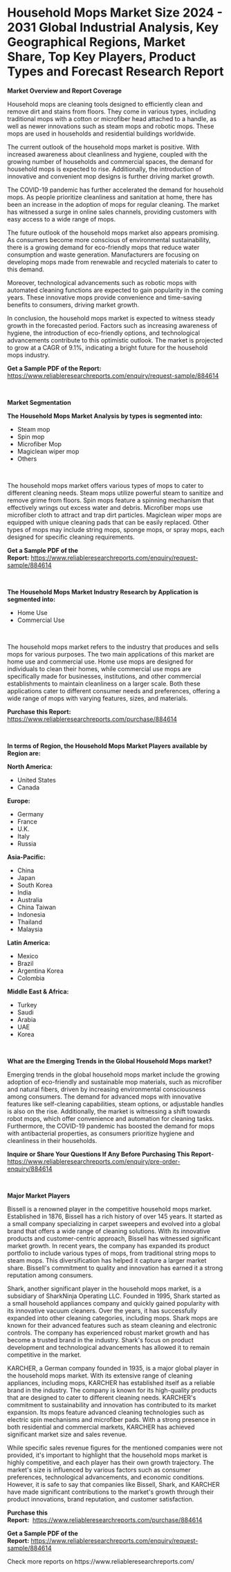 <p><h1>Household Mops Market Size 2024 - 2031 Global Industrial Analysis, Key Geographical Regions, Market Share, Top Key Players, Product Types and Forecast Research Report</h1></p><p><strong>Market Overview and Report Coverage</strong></p>
<p><p>Household mops are cleaning tools designed to efficiently clean and remove dirt and stains from floors. They come in various types, including traditional mops with a cotton or microfiber head attached to a handle, as well as newer innovations such as steam mops and robotic mops. These mops are used in households and residential buildings worldwide.</p><p>The current outlook of the household mops market is positive. With increased awareness about cleanliness and hygiene, coupled with the growing number of households and commercial spaces, the demand for household mops is expected to rise. Additionally, the introduction of innovative and convenient mop designs is further driving market growth.</p><p>The COVID-19 pandemic has further accelerated the demand for household mops. As people prioritize cleanliness and sanitation at home, there has been an increase in the adoption of mops for regular cleaning. The market has witnessed a surge in online sales channels, providing customers with easy access to a wide range of mops.</p><p>The future outlook of the household mops market also appears promising. As consumers become more conscious of environmental sustainability, there is a growing demand for eco-friendly mops that reduce water consumption and waste generation. Manufacturers are focusing on developing mops made from renewable and recycled materials to cater to this demand.</p><p>Moreover, technological advancements such as robotic mops with automated cleaning functions are expected to gain popularity in the coming years. These innovative mops provide convenience and time-saving benefits to consumers, driving market growth.</p><p>In conclusion, the household mops market is expected to witness steady growth in the forecasted period. Factors such as increasing awareness of hygiene, the introduction of eco-friendly options, and technological advancements contribute to this optimistic outlook. The market is projected to grow at a CAGR of 9.1%, indicating a bright future for the household mops industry.</p></p>
<p><strong>Get a Sample PDF of the Report:</strong> <a href="https://www.reliableresearchreports.com/enquiry/request-sample/884614">https://www.reliableresearchreports.com/enquiry/request-sample/884614</a></p>
<p>&nbsp;</p>
<p><strong>Market Segmentation</strong></p>
<p><strong>The Household Mops Market Analysis by types is segmented into:</strong></p>
<p><ul><li>Steam mop</li><li>Spin mop</li><li>Microfiber Mop</li><li>Magiclean wiper mop</li><li>Others</li></ul></p>
<p>&nbsp;</p>
<p><p>The household mops market offers various types of mops to cater to different cleaning needs. Steam mops utilize powerful steam to sanitize and remove grime from floors. Spin mops feature a spinning mechanism that effectively wrings out excess water and debris. Microfiber mops use microfiber cloth to attract and trap dirt particles. Magiclean wiper mops are equipped with unique cleaning pads that can be easily replaced. Other types of mops may include string mops, sponge mops, or spray mops, each designed for specific cleaning requirements.</p></p>
<p><strong>Get a Sample PDF of the Report:</strong>&nbsp;<a href="https://www.reliableresearchreports.com/enquiry/request-sample/884614">https://www.reliableresearchreports.com/enquiry/request-sample/884614</a></p>
<p>&nbsp;</p>
<p><strong>The Household Mops Market Industry Research by Application is segmented into:</strong></p>
<p><ul><li>Home Use</li><li>Commercial Use</li></ul></p>
<p>&nbsp;</p>
<p><p>The household mops market refers to the industry that produces and sells mops for various purposes. The two main applications of this market are home use and commercial use. Home use mops are designed for individuals to clean their homes, while commercial use mops are specifically made for businesses, institutions, and other commercial establishments to maintain cleanliness on a larger scale. Both these applications cater to different consumer needs and preferences, offering a wide range of mops with varying features, sizes, and materials.</p></p>
<p><strong>Purchase this Report:</strong>&nbsp; <a href="https://www.reliableresearchreports.com/purchase/884614">https://www.reliableresearchreports.com/purchase/884614</a></p>
<p>&nbsp;</p>
<p><strong>In terms of Region, the Household Mops Market Players available by Region are:</strong></p>
<p>
    <p> <strong> North America: </strong>
        <ul>
            <li>United States</li>
            <li>Canada</li>
        </ul>
        </p> 
    <p> <strong> Europe: </strong>
        <ul>
            <li>Germany</li>
            <li>France</li>
            <li>U.K.</li>
            <li>Italy</li>
            <li>Russia</li>
        </ul>
        </p> 
    <p> <strong> Asia-Pacific: </strong>
        <ul>
            <li>China</li>
            <li>Japan</li>
            <li>South Korea</li>
            <li>India</li>
            <li>Australia</li>
            <li>China Taiwan</li>
            <li>Indonesia</li>
            <li>Thailand</li>
            <li>Malaysia</li>
        </ul>
        </p> 
    <p> <strong> Latin America: </strong>
        <ul>
            <li>Mexico</li>
            <li>Brazil</li>
            <li>Argentina Korea</li>
            <li>Colombia</li>
        </ul>
        </p> 
    <p> <strong> Middle East & Africa: </strong>
        <ul>
            <li>Turkey</li>
            <li>Saudi</li>
            <li>Arabia</li>
            <li>UAE</li>
            <li>Korea</li>
        </ul>
    </p>
    </p>
<p>&nbsp;</p>
<p><strong>What are the Emerging Trends in the Global Household Mops market?</strong></p>
<p><p>Emerging trends in the global household mops market include the growing adoption of eco-friendly and sustainable mop materials, such as microfiber and natural fibers, driven by increasing environmental consciousness among consumers. The demand for advanced mops with innovative features like self-cleaning capabilities, steam options, or adjustable handles is also on the rise. Additionally, the market is witnessing a shift towards robot mops, which offer convenience and automation for cleaning tasks. Furthermore, the COVID-19 pandemic has boosted the demand for mops with antibacterial properties, as consumers prioritize hygiene and cleanliness in their households.</p></p>
<p><strong>Inquire or Share Your Questions If Any Before Purchasing This Report</strong>- <a href="https://www.reliableresearchreports.com/enquiry/pre-order-enquiry/884614">https://www.reliableresearchreports.com/enquiry/pre-order-enquiry/884614</a></p>
<p>&nbsp;</p>
<p><strong>Major Market Players</strong></p>
<p><p>Bissell is a renowned player in the competitive household mops market. Established in 1876, Bissell has a rich history of over 145 years. It started as a small company specializing in carpet sweepers and evolved into a global brand that offers a wide range of cleaning solutions. With its innovative products and customer-centric approach, Bissell has witnessed significant market growth. In recent years, the company has expanded its product portfolio to include various types of mops, from traditional string mops to steam mops. This diversification has helped it capture a larger market share. Bissell's commitment to quality and innovation has earned it a strong reputation among consumers.</p><p>Shark, another significant player in the household mops market, is a subsidiary of SharkNinja Operating LLC. Founded in 1995, Shark started as a small household appliances company and quickly gained popularity with its innovative vacuum cleaners. Over the years, it has successfully expanded into other cleaning categories, including mops. Shark mops are known for their advanced features such as steam cleaning and electronic controls. The company has experienced robust market growth and has become a trusted brand in the industry. Shark's focus on product development and technological advancements has allowed it to remain competitive in the market.</p><p>KARCHER, a German company founded in 1935, is a major global player in the household mops market. With its extensive range of cleaning appliances, including mops, KARCHER has established itself as a reliable brand in the industry. The company is known for its high-quality products that are designed to cater to different cleaning needs. KARCHER's commitment to sustainability and innovation has contributed to its market expansion. Its mops feature advanced cleaning technologies such as electric spin mechanisms and microfiber pads. With a strong presence in both residential and commercial markets, KARCHER has achieved significant market size and sales revenue.</p><p>While specific sales revenue figures for the mentioned companies were not provided, it's important to highlight that the household mops market is highly competitive, and each player has their own growth trajectory. The market's size is influenced by various factors such as consumer preferences, technological advancements, and economic conditions. However, it is safe to say that companies like Bissell, Shark, and KARCHER have made significant contributions to the market's growth through their product innovations, brand reputation, and customer satisfaction.</p></p>
<p><strong>Purchase this Report:</strong>&nbsp;&nbsp;<a href="https://www.reliableresearchreports.com/purchase/884614">https://www.reliableresearchreports.com/purchase/884614</a></p>
<p></p>
<p><strong>Get a Sample PDF of the Report:</strong>&nbsp;<a href="https://www.reliableresearchreports.com/enquiry/request-sample/884614">https://www.reliableresearchreports.com/enquiry/request-sample/884614</a></p>
<p>Check more reports on https://www.reliableresearchreports.com/</p>